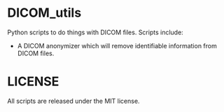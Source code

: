 # DICOM_utils

Python scripts to do things with DICOM files. Scripts include:

* A DICOM anonymizer which will remove identifiable information from DICOM files.

# LICENSE

All scripts are released under the MIT license.
